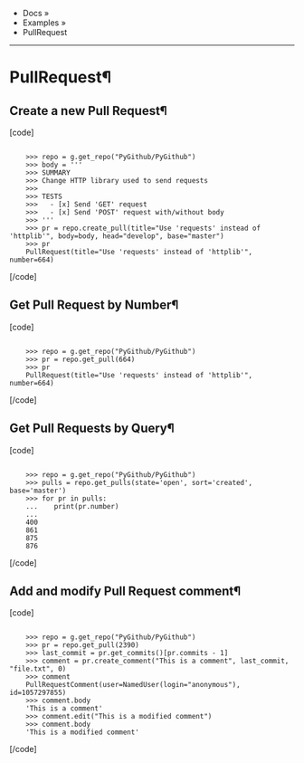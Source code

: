   + Docs »
  + Examples »
  + PullRequest

* * *
# PullRequest¶

## Create a new Pull Request¶

[code]

```

    >>> repo = g.get_repo("PyGithub/PyGithub")
    >>> body = '''
    >>> SUMMARY
    >>> Change HTTP library used to send requests
    >>>
    >>> TESTS
    >>>   - [x] Send 'GET' request
    >>>   - [x] Send 'POST' request with/without body
    >>> '''
    >>> pr = repo.create_pull(title="Use 'requests' instead of 'httplib'", body=body, head="develop", base="master")
    >>> pr
    PullRequest(title="Use 'requests' instead of 'httplib'", number=664)

```

[/code]

## Get Pull Request by Number¶

[code]

```

    >>> repo = g.get_repo("PyGithub/PyGithub")
    >>> pr = repo.get_pull(664)
    >>> pr
    PullRequest(title="Use 'requests' instead of 'httplib'", number=664)

```

[/code]

## Get Pull Requests by Query¶

[code]

```

    >>> repo = g.get_repo("PyGithub/PyGithub")
    >>> pulls = repo.get_pulls(state='open', sort='created', base='master')
    >>> for pr in pulls:
    ...    print(pr.number)
    ...
    400
    861
    875
    876

```

[/code]

## Add and modify Pull Request comment¶

[code]

```

    >>> repo = g.get_repo("PyGithub/PyGithub")
    >>> pr = repo.get_pull(2390)
    >>> last_commit = pr.get_commits()[pr.commits - 1]
    >>> comment = pr.create_comment("This is a comment", last_commit, "file.txt", 0)
    >>> comment
    PullRequestComment(user=NamedUser(login="anonymous"), id=1057297855)
    >>> comment.body
    'This is a comment'
    >>> comment.edit("This is a modified comment")
    >>> comment.body
    'This is a modified comment'

```

[/code]
